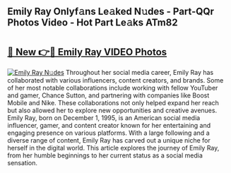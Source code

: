 ## Emily Ray Onlyf𝚊ns Le𝚊ked N𝚞des - Part-QQr Photos Video - Hot Part Le𝚊ks ATm82

# <h2><a href="http://ab53654.deff.icu/?id=Emily+Ray">🔗 New 👉🔴 Emily Ray VIDEO Photos</a></h2>

[![Emily Ray N𝚞des](https://i.imgur.com/rIISA9y.gif)](http://ab53654.deff.icu/?id=Emily+Ray)
Throughout her social media career, Emily Ray has collaborated with various influencers, content creators, and brands. Some of her most notable collaborations include working with fellow YouTuber and gamer, Chance Sutton, and partnering with companies like Boost Mobile and Nike. These collaborations not only helped expand her reach but also allowed her to explore new opportunities and creative avenues. Emily Ray, born on December 1, 1995, is an American social media influencer, gamer, and content creator known for her entertaining and engaging presence on various platforms. With a large following and a diverse range of content, Emily Ray has carved out a unique niche for herself in the digital world. This article explores the journey of Emily Ray, from her humble beginnings to her current status as a social media sensation.
